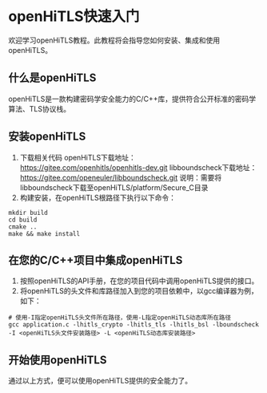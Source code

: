 # openHiTLS快速入门

欢迎学习openHiTLS教程。此教程将会指导您如何安装、集成和使用openHiTLS。

## 什么是openHiTLS

openHiTLS是一款构建密码学安全能力的C/C++库，提供符合公开标准的密码学算法、TLS协议栈。

## 安装openHiTLS

1. 下载相关代码
   openHiTLS下载地址：https://gitee.com/openhitls/openhitls-dev.git
   libboundscheck下载地址：https://gitee.com/openeuler/libboundscheck.git
   说明：需要将libboundscheck下载至openHiTLS/platform/Secure_C目录
2. 构建安装，在openHiTLS根路径下执行以下命令：

```~~~~
mkdir build
cd build
cmake ..
make && make install
```

## 在您的C/C++项目中集成openHiTLS

1. 按照openHiTLS的API手册，在您的项目代码中调用openHiTLS提供的接口。
2. 将openHiTLS的头文件和库路径加入到您的项目依赖中，以gcc编译器为例，如下：

```
# 使用-I指定openHiTLS头文件所在路径，使用-L指定openHiTLS动态库所在路径
gcc application.c -lhitls_crypto -lhitls_tls -lhitls_bsl -lboundscheck -I <openHiTLS头文件安装路径> -L <openHiTLS动态库安装路径>
```

## 开始使用openHiTLS

通过以上方式，便可以使用openHiTLS提供的安全能力了。


